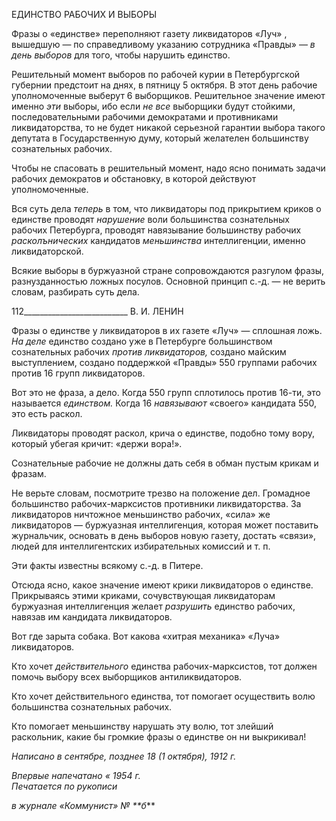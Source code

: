 ЕДИНСТВО РАБОЧИХ И ВЫБОРЫ

Фразы о «единстве» переполняют газету ликвидаторов «Луч» , вышедшую — по справедливому указанию сотрудника «Правды» — _в день выборов_ для того, чтобы на­рушить единство.

Решительный момент выборов по рабочей курии в Петербургской губернии пред­стоит на днях, в пятницу 5 октября. В этот день рабочие уполномоченные выберут 6 выборщиков. Решительное значение имеют именно _эти_ выборы, ибо если _не все_ вы­борщики будут стойкими, последовательными рабочими демократами и противниками ликвидаторства, то не будет никакой серьезной гарантии выбора такого депутата в Го­сударственную думу, который желателен большинству сознательных рабочих.

Чтобы не спасовать в решительный момент, надо ясно понимать задачи рабочих де­мократов и обстановку, в которой действуют уполномоченные.

Вся суть дела _теперь_ в том, что ликвидаторы под прикрытием криков о единстве проводят _нарушение_ воли большинства сознательных рабочих Петербурга, проводят навязывание большинству рабочих _расколънических_ кандидатов _меньшинства_ интелли­генции, именно ликвидаторской.

Всякие выборы в буржуазной стране сопровождаются разгулом фразы, разнузданно­стью ложных посулов. Основной принцип с.-д. — не верить словам, разбирать суть де­ла.

  

112__________________________ В. И. ЛЕНИН

Фразы о единстве у ликвидаторов в их газете «Луч» — сплошная ложь. _На деле_ единство создано уже в Петербурге большинством сознательных рабочих _против лик­видаторов,_ создано майским выступлением, создано поддержкой «Правды» 550 груп­пами рабочих против 16 групп ликвидаторов.

Вот это не фраза, а дело. Когда 550 групп сплотилось против 16-ти, это называется _единством._ Когда 16 _навязывают_ «своего» кандидата 550, это есть раскол.

Ликвидаторы проводят раскол, крича о единстве, подобно тому вору, который убегая кричит: «держи вора!».

Сознательные рабочие не должны дать себя в обман пустым крикам и фразам.

Не верьте словам, посмотрите трезво на положение дел. Громадное большинство ра­бочих-марксистов противники ликвидаторства. За ликвидаторов ничтожное меньшин­ство рабочих, «сила» же ликвидаторов — буржуазная интеллигенция, которая может поставить журнальчик, основать в день выборов новую газету, достать «связи», людей для интеллигентских избирательных комиссий и т. п.

Эти факты известны всякому с.-д. в Питере.

Отсюда ясно, какое значение имеют крики ликвидаторов о единстве. Прикрываясь этими криками, сочувствующая ликвидаторам буржуазная интеллигенция желает _раз­рушить_ единство рабочих, навязав им кандидата ликвидаторов.

Вот где зарыта собака. Вот какова «хитрая механика» «Луча» ликвидаторов.

Кто хочет _действительного_ единства рабочих-марксистов, тот должен помочь выбо­ру всех выборщиков антиликвидаторов.

Кто хочет действительного единства, тот помогает осуществить волю большинства сознательных рабочих.

Кто помогает меньшинству нарушать эту волю, тот злейший раскольник, какие бы громкие фразы о единстве он ни выкрикивал!

_Написано в сентябре,_ _позднее 18 (1 октября), 1912 г._

_Впервые напечатано « 1954 г.                                                             Печатается по рукописи_

_в журнале «Коммунист» № **б_**